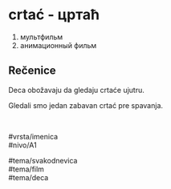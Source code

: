 # crtać - цртаћ

1. мультфильм  
2. анимационный фильм

## Rečenice

Deca obožavaju da gledaju crtaće ujutru.

Gledali smo jedan zabavan crtać pre spavanja.

<br>

#vrsta/imenica  
#nivo/A1  

#tema/svakodnevica  
#tema/film  
#tema/deca  
